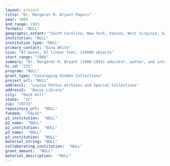 ```yaml
--- 
layout: project 
title: "Dr. Margaret M. Bryant Papers"
year: 2008
end_range: 1993
formats: "NULL"
geographic_extant: "South Carolina, New York, Kansas, West Virginia, Sweden"
institution: "NULL"
institution_type: "NULL"
primary_contact: "Gina White"
size: "67 boxes, 67 linear feet, 134000 objects"
start_range: "1900"
summary: "Dr. Margaret M. Bryant (1900-1993) educator, author, and international authority on linguistics and folklore, was on the faculty at Brooklyn College, NY for over 40 years. She wrote 12 books and over 100 articles and reviews including English in the Law Courts, Psychology of English, Current American Usage, and Modern English and its Heritage, and served on the editorial and advisory boards of several dictionaries. Bryant was also a visiting professor at the Universities of Uppsala, and Stockholm in Sweden and taught summer courses at a number of US universities, including Columbia, Rutgers, and Hunter College. She was an active member and office holder in numerous professional associations, including the Linguistic Society of America, The National Council of Teachers of English, the American Association of University Women, and the American Folklore Society. Her papers consist of professional, organizational, and personal files including correspondence; research files pertaining to topics such as geolinguistics, word usage, American and world folklore, proverbs, onomastics, dialects, children’s folklore/rhymes, and new words; her travels, teaching, and involvement with women’s organizations such as AAUW. She earned her BA from Winthrop College in Rock Hill, SC in 1921, MA in 1925 and PhD in 1931 from Columbia University. Researchers interested in linguistics, philology, the history of the English language, and American and world folklore will benefit from her unpublished research."
hc_id: "231"
program: "NULL"
grant_type: "Cataloging Hidden Collections"
project_url: "NULL"
address1:  "Louise Pettus Archives and Special Collections"
address2:  "Dacus Library"
city:  "Rock Hill"
state:  "SC"
zip: "29733"
repository_url:  "NULL"
funded:  "FALSE"
p1_institution:  "NULL"
p2_name:  "NULL"
p2_institution:  "NULL"
p3_name:  "NULL"
p3_institution:  "NULL"
material_string: "NULL"
collaborating_institution:  "NULL"
grant_amount:  "NULL"
material_description:  "NULL"
---
```

